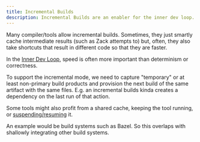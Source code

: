 ```yaml
---
title: Incremental Builds
description: Incremental Builds are an enabler for the inner dev loop.
---
```


Many compiler/tools allow incremental builds. Sometimes, they just smartly 
cache intermediate results (such as Zack attempts to) but, often, they
also take shortcuts that result in different code so that they are faster.

In the [Inner Dev Loop](/zack/concepts/dev_loop/), speed is often
more important than determinism or correctness.

To support the incremental mode, we need to capture "temporary" or
at least non-primary build products and provision the next
build of the same artifact with the same files. E.g. an incremental
builds kinda creates a dependency on the last run of that action.

Some tools might also profit from a shared cache, keeping the tool running,
or [suspending/resuming](/zack/components/snapshot_resume/) it. 

An example would be build systems such as Bazel. So this overlaps
with shallowly integrating other build systems.
